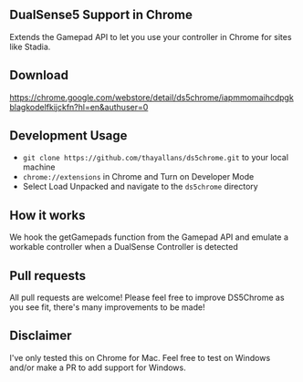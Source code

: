 ## DualSense5 Support in Chrome
Extends the Gamepad API to let you use your controller in Chrome for sites like Stadia.

## Download
https://chrome.google.com/webstore/detail/ds5chrome/iapmmomaihcdpgkblagkodelfkijckfn?hl=en&authuser=0

## Development Usage
- `git clone https://github.com/thayallans/ds5chrome.git` to your local machine
- `chrome://extensions` in Chrome and Turn on Developer Mode
- Select Load Unpacked and navigate to the `ds5chrome` directory

## How it works
We hook the getGamepads function from the Gamepad API and emulate a workable controller when a DualSense Controller is detected

## Pull requests
All pull requests are welcome! Please feel free to improve DS5Chrome as you see fit, there's many improvements to be made!

## Disclaimer
I've only tested this on Chrome for Mac. Feel free to test on Windows and/or make a PR to add support for Windows.
